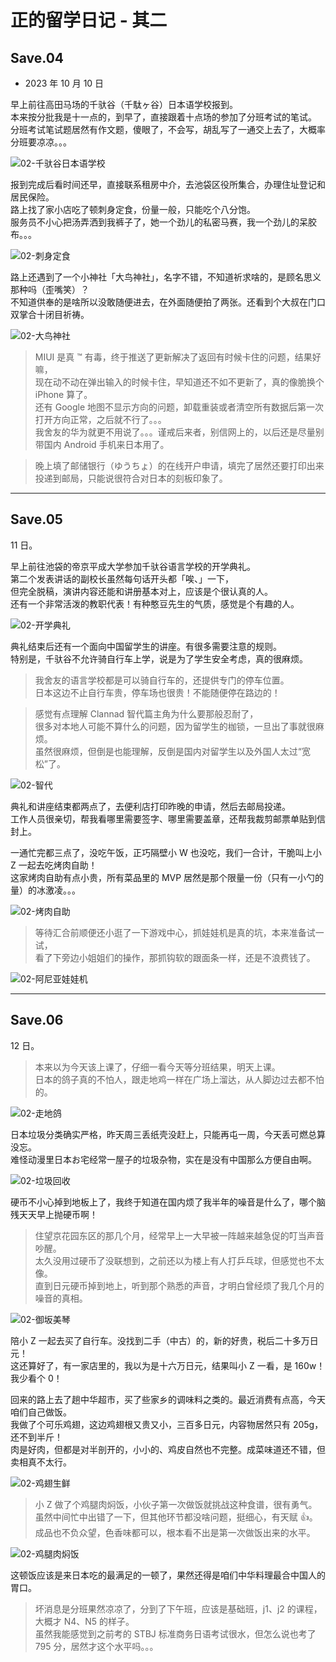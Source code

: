 # 正的留学日记 - 其二

## Save.04

- 2023 年 10 月 10 日

早上前往高田马场的千驮谷（千駄ヶ谷）日本语学校报到。  
本来按分批我是十一点的，到早了，直接跟着十点场的参加了分班考试的笔试。  
分班考试笔试题居然有作文题，傻眼了，不会写，胡乱写了一通交上去了，大概率分班要凉凉。。。

![02-千驮谷日本语学校](./images/02-千驮谷日本语学校.jpg)

报到完成后看时间还早，直接联系租房中介，去池袋区役所集合，办理住址登记和居民保险。  
路上找了家小店吃了顿刺身定食，份量一般，只能吃个八分饱。  
服务员不小心把汤弄洒到我裤子了，她一个劲儿的私密马赛，我一个劲儿的呆胶布。。。

![02-刺身定食](./images/02-刺身定食.jpg)

路上还遇到了一个小神社「大鸟神社」，名字不错，不知道祈求啥的，是顾名思义那种吗（歪嘴笑）？  
不知道供奉的是啥所以没敢随便进去，在外面随便拍了两张。还看到个大叔在门口双掌合十闭目祈祷。

![02-大鸟神社](./images/02-大鸟神社.jpg)

> MIUI 是真 ™ 有毒，终于推送了更新解决了返回有时候卡住的问题，结果好嘛，  
> 现在动不动在弹出输入的时候卡住，早知道还不如不更新了，真的像脆换个 iPhone 算了。  
> 还有 Google 地图不显示方向的问题，卸载重装或者清空所有数据后第一次打开方向正常，之后就不行了。。。  
> 我舍友的华为就更不用说了。。。谨戒后来者，别信网上的，以后还是尽量别带国内 Android 手机来日本用了。

> 晚上填了邮储银行（ゆうちょ）的在线开户申请，填完了居然还要打印出来投递到邮局，只能说很符合对日本的刻板印象了。

---

## Save.05

11 日。

早上前往池袋的帝京平成大学参加千驮谷语言学校的开学典礼。  
第二个发表讲话的副校长虽然每句话开头都「唉、」一下，  
但完全脱稿，演讲内容还能和讲册基本对上，应该是个很认真的人。  
还有一个非常活泼的教职代表！有种憨豆先生的气质，感觉是个有趣的人。

![02-开学典礼](./images/02-开学典礼.jpg)

典礼结束后还有一个面向中国留学生的讲座。有很多需要注意的规则。  
特别是，千驮谷不允许骑自行车上学，说是为了学生安全考虑，真的很麻烦。

> 我舍友的语言学校都是可以骑自行车的，还提供专门的停车位置。  
> 日本这边不止自行车贵，停车场也很贵！不能随便停在路边的！

> 感觉有点理解 Clannad 智代篇主角为什么要那般忍耐了，  
> 很多对本地人可能不算什么的问题，因为留学生的枷锁，一旦出了事就很麻烦。  
> 虽然很麻烦，但倒是也能理解，反倒是国内对留学生以及外国人太过“宽松”了。

![02-智代](./images/02-智代.jpg)

典礼和讲座结束都两点了，去便利店打印昨晚的申请，然后去邮局投递。  
工作人员很亲切，帮我看哪里需要签字、哪里需要盖章，还帮我裁剪邮票单贴到信封上。

一通忙完都三点了，没吃午饭，正巧隔壁小 W 也没吃，我们一合计，干脆叫上小 Z 一起去吃烤肉自助！  
这家烤肉自助有点小贵，所有菜品里的 MVP 居然是那个限量一份（只有一小勺的量）的冰激凌。。。

![02-烤肉自助](./images/02-烤肉自助.jpg)

> 等待汇合前顺便还小逛了一下游戏中心，抓娃娃机是真的坑，本来准备试一试，  
> 看了下旁边小姐姐们的操作，那抓钩软的跟面条一样，还是不浪费钱了。

![02-阿尼亚娃娃机](./images/02-阿尼亚娃娃机.jpg)

---

## Save.06

12 日。

> 本来以为今天该上课了，仔细一看今天等分班结果，明天上课。  
> 日本的鸽子真的不怕人，跟走地鸡一样在广场上溜达，从人脚边过去都不怕的。

![02-走地鸽](./images/02-走地鸽.jpg)

日本垃圾分类确实严格，昨天周三丢纸壳没赶上，只能再屯一周，今天丢可燃总算没忘。  
难怪动漫里日本お宅经常一屋子的垃圾杂物，实在是没有中国那么方便自由啊。

![02-垃圾回收](./images/02-垃圾回收.jpg)

硬币不小心掉到地板上了，我终于知道在国内烦了我半年的噪音是什么了，哪个脑残天天早上抛硬币啊！

> 住望京花园东区的那几个月，经常早上一大早被一阵越来越急促的叮当声音吵醒。  
> 太久没用过硬币了没联想到，之前还以为楼上有人打乒乓球，但感觉也不太像。  
> 直到日元硬币掉到地上，听到那个熟悉的声音，才明白曾经烦了我几个月的噪音的真相。

![02-御坂美琴](./images/02-御坂美琴.jpeg)

陪小 Z 一起去买了自行车。没找到二手（中古）的，新的好贵，税后二十多万日元！  
这还算好了，有一家店里的，我以为是十六万日元，结果叫小 Z 一看，是 160w！我少看个 0！

回来的路上去了趟中华超市，买了些家乡的调味料之类的。最近消费有点高，今天咱们自己做饭。  
我做了个可乐鸡翅，这边鸡翅根又贵又小，三百多日元，内容物居然只有 205g，还不到半斤！  
肉是好肉，但都是对半剖开的，小小的、鸡皮自然也不完整。成菜味道还不错，但卖相真不太行。

![02-鸡翅生鲜](./images/02-鸡翅生鲜.jpg)

> 小 Z 做了个鸡腿肉焖饭，小伙子第一次做饭就挑战这种食谱，很有勇气。  
> 虽然中间忙中出错了一下，但其他环节都没啥问题，挺细心，有天赋 👍。  
> 成品也不负众望，色香味都可以，根本看不出是第一次做饭出来的水平。

![02-鸡腿肉焖饭](./images/02-鸡腿肉焖饭.jpg)

这顿饭应该是来日本吃的最满足的一顿了，果然还得是咱们中华料理最合中国人的胃口。

> 坏消息是分班果然凉凉了，分到了下午班，应该是基础班，j1、j2 的课程，大概才 N4、N5 的样子。  
> 虽然我能感觉到之前考的 STBJ 标准商务日语考试很水，但怎么说也考了 795 分，居然才这个水平吗。。。
